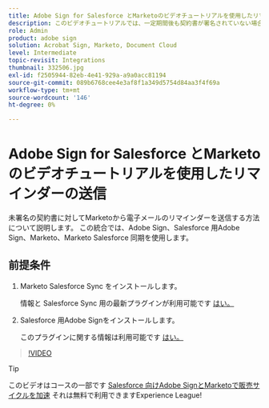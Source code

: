 ```yaml
---
title: Adobe Sign for Salesforce とMarketoのビデオチュートリアルを使用したリマインダーの送信
description: このビデオチュートリアルでは、一定期間後も契約書が署名されていない場合に、Marketoから電子メールでリマインダーを送信する方法について説明します
role: Admin
product: adobe sign
solution: Acrobat Sign, Marketo, Document Cloud
level: Intermediate
topic-revisit: Integrations
thumbnail: 332506.jpg
exl-id: f2505944-82eb-4e41-929a-a9a0acc81194
source-git-commit: 089b6768cee4e3af8f1a349d5754d84aa3f4f69a
workflow-type: tm+mt
source-wordcount: '146'
ht-degree: 0%

---
```


# Adobe Sign for Salesforce とMarketoのビデオチュートリアルを使用したリマインダーの送信

未署名の契約書に対してMarketoから電子メールのリマインダーを送信する方法について説明します。 この統合では、Adobe Sign、Salesforce 用Adobe Sign、Marketo、Marketo Salesforce 同期を使用します。

## 前提条件

1. Marketo Salesforce Sync をインストールします。

   情報と Salesforce Sync 用の最新プラグインが利用可能です [はい。](https://experienceleague.adobe.com/docs/marketo/using/product-docs/crm-sync/salesforce-sync/understanding-the-salesforce-sync.html)

1. Salesforce 用Adobe Signをインストールします。

   このプラグインに関する情報は利用可能です [はい。](https://helpx.adobe.com/ca/sign/using/salesforce-integration-installation-guide.html)

>[!VIDEO](https://video.tv.adobe.com/v/332506?hidetitle=true)

>[!TIP]
>
>このビデオはコースの一部です [Salesforce 向けAdobe SignとMarketoで販売サイクルを加速](https://experienceleague.adobe.com/?recommended=Sign-U-1-2021.1) それは無料で利用できますExperience League!

